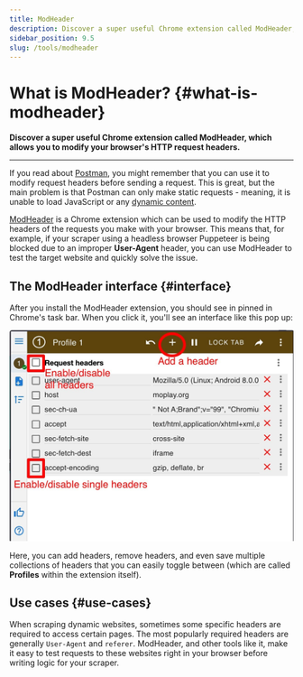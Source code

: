 ```yaml
---
title: ModHeader
description: Discover a super useful Chrome extension called ModHeader, which allows you to modify your browser's HTTP request headers.
sidebar_position: 9.5
slug: /tools/modheader
---
```


# What is ModHeader? {#what-is-modheader}

**Discover a super useful Chrome extension called ModHeader, which allows you to modify your browser's HTTP request headers.**

---

If you read about [Postman](./postman.md), you might remember that you can use it to modify request headers before sending a request. This is great, but the main problem is that Postman can only make static requests - meaning, it is unable to load JavaScript or any [dynamic content](../concepts/dynamic_pages.md).

[ModHeader](https://chrome.google.com/webstore/detail/idgpnmonknjnojddfkpgkljpfnnfcklj) is a Chrome extension which can be used to modify the HTTP headers of the requests you make with your browser. This means that, for example, if your scraper using a headless browser Puppeteer is being blocked due to an improper **User-Agent** header, you can use ModHeader to test the target website and quickly solve the issue.

## The ModHeader interface {#interface}

After you install the ModHeader extension, you should see in pinned in Chrome's task bar. When you click it, you'll see an interface like this pop up:

![Modheader's simple interface](./images/modheader.jpg)

Here, you can add headers, remove headers, and even save multiple collections of headers that you can easily toggle between (which are called **Profiles** within the extension itself).

## Use cases {#use-cases}

When scraping dynamic websites, sometimes some specific headers are required to access certain pages. The most popularly required headers are generally `User-Agent` and `referer`. ModHeader, and other tools like it, make it easy to test requests to these websites right in your browser before writing logic for your scraper.
